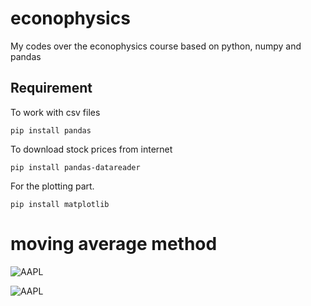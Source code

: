 # econophysics
My codes over the econophysics course based on python, numpy and pandas

## Requirement
To work with csv files

`
pip install pandas
`

To download stock prices from internet

`
pip install pandas-datareader
`

For the plotting part.

`
pip install matplotlib
`
# moving average method
![AAPL](https://user-images.githubusercontent.com/13776994/80971533-2fd1a980-8e32-11ea-8081-d889dce9d3ac.png)

![AAPL](https://user-images.githubusercontent.com/13776994/80974540-1af71500-8e36-11ea-9666-69d35498674b.png)
